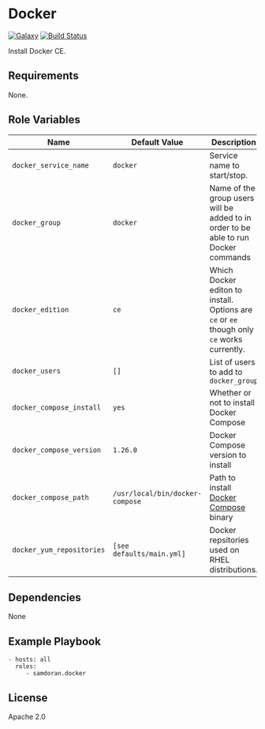 Docker
=========
[![Galaxy](https://img.shields.io/badge/galaxy-samdoran.docker-blue.svg?style=flat)](https://galaxy.ansible.com/samdoran/docker)
[![Build Status](https://travis-ci.com/samdoran/ansible-role-docker.svg?branch=master)](https://travis-ci.com/samdoran/ansible-role-docker)

Install Docker CE.

Requirements
------------

None.

Role Variables
--------------

| Name              | Default Value       | Description          |
|-------------------|---------------------|----------------------|
| `docker_service_name` | `docker` | Service name to start/stop. |
| `docker_group` | `docker` | Name of the group users will be added to in order to be able to run Docker commands |
| `docker_edition` | `ce` | Which Docker editon to install. Options are `ce` or `ee` though only `ce` works currently. |
| `docker_users` | `[]` | List of users to add to `docker_group` |
| `docker_compose_install` | `yes` | Whether or not to install Docker Compose |
| `docker_compose_version` | `1.26.0` | Docker Compose version to install |
| `docker_compose_path` | `/usr/local/bin/docker-compose` | Path to install [Docker Compose](https://docs.docker.com/compose/overview/) binary |
| `docker_yum_repositories` | `[see defaults/main.yml]` | Docker repsitories used on RHEL distributions.  |


Dependencies
------------

None

Example Playbook
----------------

    - hosts: all
      roles:
         - samdoran.docker

License
-------

Apache 2.0
